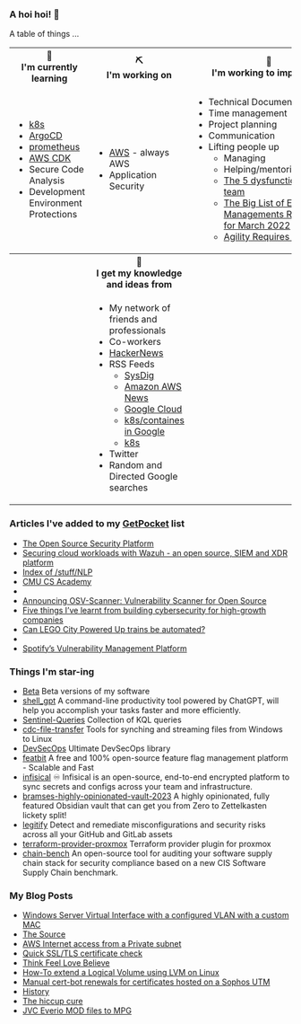 ### A hoi hoi! 👋

A table of things ...

<table>
    <tr>
        <th>🌱<br/>I'm currently learning</th>
        <th>⛏<br/> I'm working on</th>
        <th>🚧<br/>I'm working to improve on</th>
    </tr>
    <tr>
        <td>
            <ul>
                <li><a href="https://kubernetes.io/">k8s</a></li>
                <li><a href="https://argoproj.github.io/">ArgoCD</a></li>
                <li><a href="https://prometheus.io/">prometheus</a></li>
                <li><a href="https://aws.amazon.com/cdk/">AWS CDK</a></li>
                <li>Secure Code Analysis</li>
                <li>Development Environment Protections</li>
            </ul>
        </td>
        <td>
            <ul>
                <li><a href="https://aws.amazon.com/">AWS</a> - always AWS</li>
                <li>Application Security</li>
            </ul>
        </td>
        <td>
            <ul>
                <li>Technical Documentation</li>
                <li>Time management</li>
                <li>Project planning</li>
                <li>Communication</li>
                <li>Lifting people up
                    <ul>
                      <li>Managing</li>
                      <li>Helping/mentoring/coaching</li>
                      <li><a href="https://valid.com/5-dysfunctions-of-a-team/">The 5 dysfunctions of a team</a></li>
                      <li><a href="https://practicallyleading.dev/the-big-list-of-engineering-management-resources-march-2022">The Big List of Engineering Managements Resources - for March 2022</a></li>
                      <li><a href="https://www.industriallogic.com/blog/agility-requires-balance/">Agility Requires Balance</a></li>
                    </ul>
                </li>
            </ul>
        </td>
    </tr>
    <tr>
        <th>&nbsp;</th>
        <th>🏫<br/>I get my knowledge and ideas from</th>
        <th>&nbsp;</th>
    </tr>
    <tr>
        <td>&nbsp;</td>
        <td>
            <ul>
                <li>My network of friends and professionals</li>
                <li>Co-workers</li>
                <li><a href="https://news.ycombinator.com/">HackerNews</a></li>
                <li>RSS Feeds
                    <ul>
                        <li><a href="http://fetchrss.com/rss/5b4e9e358a93f8cc058b4567960404014.xml">SysDig</a></li>
                        <li><a href="https://aws.amazon.com/new/feed/">Amazon AWS News</a></li>
                        <li><a href="https://cloudblog.withgoogle.com/rss/">Google Cloud</a></li>
                        <li><a href="https://cloudblog.withgoogle.com/products/containers-kubernetes/rss/">k8s/containes in Google</a></li>
                        <li><a href="https://kubernetes.io/feed.xml">k8s</a></li>
                    </ul>
                </li>
                <li>Twitter</li>
                <li>Random and Directed Google searches</li>
            </ul>
        </td>
        <td>&nbsp;</td>
    </tr>
</table>

### Articles I've added to my [GetPocket](https://getpocket.com/) list

* [The Open Source Security Platform](https://wazuh.com/)
* [Securing cloud workloads with Wazuh - an open source, SIEM and XDR platform](https://www.bleepingcomputer.com/news/security/securing-cloud-workloads-with-wazuh-an-open-source-siem-and-xdr-platform/)
* [Index of /stuff/NLP](https://rmccurdy.com/stuff/NLP/)
* [CMU CS Academy](https://academy.cs.cmu.edu/)
* [](https://www.cyberciti.biz/security/how-to-set-up-ssh-keys-with-yubikey-as-two-factor-authentication-u2f-fido2/)
* [Announcing OSV-Scanner: Vulnerability Scanner for Open Source](https://security.googleblog.com/2022/12/announcing-osv-scanner-vulnerability.html)
* [Five things I’ve learnt from building cybersecurity for high-growth companies](https://www.smartcompany.com.au/opinion/five-lessons-building-cybersecurity-high-growth-companies/)
* [Can LEGO City Powered Up trains be automated?](https://bricks.stackexchange.com/questions/17587/can-lego-city-powered-up-trains-be-automated)
* [](https://tcude.net/using-terraform-with-proxmox/)
* [Spotify’s Vulnerability Management Platform](https://engineering.atspotify.com/2022/11/spotifys-vulnerability-management-platform/)

### Things I'm star-ing

* [Beta](https://github.com/DidierStevens/Beta)
  Beta versions of my software
* [shell_gpt](https://github.com/TheR1D/shell_gpt)
  A command-line productivity tool powered by ChatGPT, will help you accomplish your tasks faster and more efficiently.
* [Sentinel-Queries](https://github.com/reprise99/Sentinel-Queries)
  Collection of KQL queries
* [cdc-file-transfer](https://github.com/google/cdc-file-transfer)
  Tools for synching and streaming files from Windows to Linux
* [DevSecOps](https://github.com/sottlmarek/DevSecOps)
  Ultimate DevSecOps library
* [featbit](https://github.com/featbit/featbit)
  A free and 100% open-source feature flag management platform - Scalable and Fast
* [infisical](https://github.com/Infisical/infisical)
  ♾ Infisical is an open-source, end-to-end encrypted platform to sync secrets and configs across your team and infrastructure.
* [bramses-highly-opinionated-vault-2023](https://github.com/bramses/bramses-highly-opinionated-vault-2023)
  A highly opinionated, fully featured Obsidian vault that can get you from Zero to Zettelkasten lickety split!
* [legitify](https://github.com/Legit-Labs/legitify)
  Detect and remediate misconfigurations and security risks across all your GitHub and GitLab assets
* [terraform-provider-proxmox](https://github.com/Telmate/terraform-provider-proxmox)
  Terraform provider plugin for proxmox
* [chain-bench](https://github.com/aquasecurity/chain-bench)
  An open-source tool for auditing your software supply chain stack for security compliance based on a new CIS Software Supply Chain benchmark.

### My Blog Posts

* [Windows Server Virtual Interface with a configured VLAN with a custom MAC](https://pgmac.net.au/technology/2019/12/23/windows-vlan.html)
* [The Source](https://pgmac.net.au/technology/2019/02/25/the-source.html)
* [AWS Internet access from a Private subnet](https://pgmac.net.au/technology/2018/09/03/aws-internet-private-subnets.html)
* [Quick SSL/TLS certificate check](https://pgmac.net.au/technology/2018/04/09/ssl-tls-check.html)
* [Think Feel Love Believe](https://pgmac.net.au/family/2017/11/03/think-feel-love-believe.html)
* [How-To extend a Logical Volume using LVM on Linux](https://pgmac.net.au/technology/2017/11/02/lmv-extend.html)
* [Manual cert-bot renewals for certificates hosted on a Sophos UTM](https://pgmac.net.au/technology/2017/08/30/cert-bot-renewal-sophos-utm.html)
* [History](https://pgmac.net.au/language/2017/08/19/history.html)
* [The hiccup cure](https://pgmac.net.au/no%20laughing%20matter/2017/05/28/the-hiccup-cure.html)
* [JVC Everio MOD files to MPG](https://pgmac.net.au/technology/2015/03/18/jvc-everio-mod-to-mpg.html)
